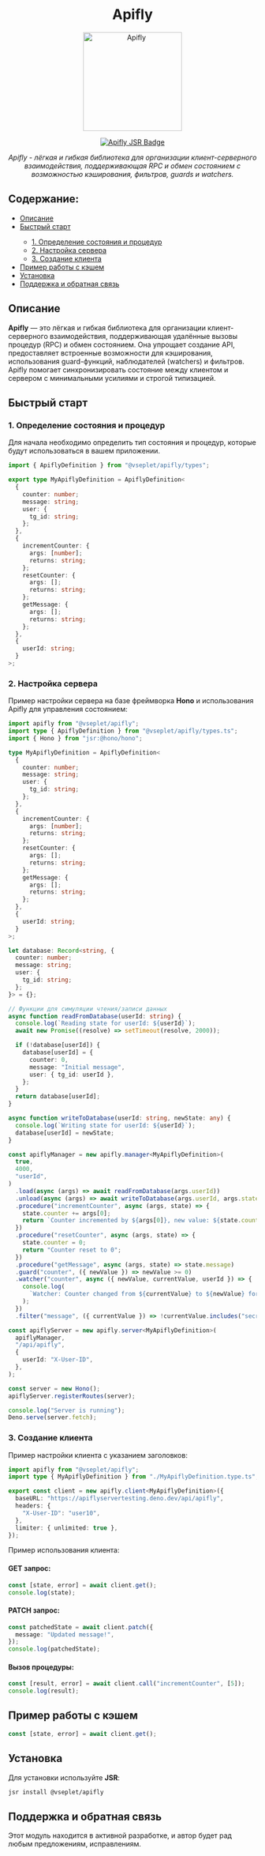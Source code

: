 <h1 align="center">Apifly</h1>

<p align="center">
  <img src="https://artpani.sirv.com/Images/projects/apifly/apifly.webp?w=256" alt="Apifly" style="width: 200px;"/>
</p>

<p align="center">
  <a href="https://jsr.io/@vseplet/apifly" target="_blank">
    <img src="https://jsr.io/badges/@vseplet/apifly" alt="Apifly JSR Badge" />
  </a>
</p>

<div align="center">
  <i>Apifly - лёгкая и гибкая библиотека для организации клиент-серверного взаимодействия, поддерживающая RPC и обмен состоянием с возможностью кэширования, фильтров, guards и watchers.</i>
</div>

<h2>Содержание:</h2>
<ul>
  <li><a href="#описание">Описание</a></li>
  <li><a href="#быстрый-старт">Быстрый старт</a></li>
  <ul>
    <li><a href="#1-определение-состояния-и-процедур">1. Определение состояния и процедур</a></li>
    <li><a href="#2-настройка-сервера">2. Настройка сервера</a></li>
    <li><a href="#3-создание-клиента">3. Создание клиента</a></li>
  </ul>
  <li><a href="#пример-работы-с-кэшем">Пример работы с кэшем</a></li>
  <li><a href="#установка">Установка</a></li>
  <li><a href="#поддержка-и-обратная-связь">Поддержка и обратная связь</a></li>
</ul>

<h2 id="описание">Описание</h2>
<p><strong>Apifly</strong> — это лёгкая и гибкая библиотека для организации клиент-серверного взаимодействия, поддерживающая удалённые вызовы процедур (RPC) и обмен состоянием. Она упрощает создание API, предоставляет встроенные возможности для кэширования, использования guard-функций, наблюдателей (watchers) и фильтров. Apifly помогает синхронизировать состояние между клиентом и сервером с минимальными усилиями и строгой типизацией.</p>

<h2 id="быстрый-старт">Быстрый старт</h2>

<h3 id="1-определение-состояния-и-процедур">1. Определение состояния и процедур</h3>
<p>Для начала необходимо определить тип состояния и процедур, которые будут использоваться в вашем приложении.</p>

```ts
import { ApiflyDefinition } from "@vseplet/apifly/types";

export type MyApiflyDefinition = ApiflyDefinition<
  {
    counter: number;
    message: string;
    user: {
      tg_id: string;
    };
  },
  {
    incrementCounter: {
      args: [number];
      returns: string;
    };
    resetCounter: {
      args: [];
      returns: string;
    };
    getMessage: {
      args: [];
      returns: string;
    };
  },
  {
    userId: string;
  }
>;
```

<h3 id="2-настройка-сервера">2. Настройка сервера</h3>
<p>Пример настройки сервера на базе фреймворка <strong>Hono</strong> и использования Apifly для управления состоянием:</p>

```ts
import apifly from "@vseplet/apifly";
import type { ApiflyDefinition } from "@vseplet/apifly/types.ts";
import { Hono } from "jsr:@hono/hono";

type MyApiflyDefinition = ApiflyDefinition<
  {
    counter: number;
    message: string;
    user: {
      tg_id: string;
    };
  },
  {
    incrementCounter: {
      args: [number];
      returns: string;
    };
    resetCounter: {
      args: [];
      returns: string;
    };
    getMessage: {
      args: [];
      returns: string;
    };
  },
  {
    userId: string;
  }
>;

let database: Record<string, {
  counter: number;
  message: string;
  user: {
    tg_id: string;
  };
}> = {};

// Функции для симуляции чтения/записи данных
async function readFromDatabase(userId: string) {
  console.log(`Reading state for userId: ${userId}`);
  await new Promise((resolve) => setTimeout(resolve, 2000));

  if (!database[userId]) {
    database[userId] = {
      counter: 0,
      message: "Initial message",
      user: { tg_id: userId },
    };
  }
  return database[userId];
}

async function writeToDatabase(userId: string, newState: any) {
  console.log(`Writing state for userId: ${userId}`);
  database[userId] = newState;
}

const apiflyManager = new apifly.manager<MyApiflyDefinition>(
  true,
  4000,
  "userId",
)
  .load(async (args) => await readFromDatabase(args.userId))
  .unload(async (args) => await writeToDatabase(args.userId, args.state))
  .procedure("incrementCounter", async (args, state) => {
    state.counter += args[0];
    return `Counter incremented by ${args[0]}, new value: ${state.counter}`;
  })
  .procedure("resetCounter", async (args, state) => {
    state.counter = 0;
    return "Counter reset to 0";
  })
  .procedure("getMessage", async (args, state) => state.message)
  .guard("counter", ({ newValue }) => newValue >= 0)
  .watcher("counter", async ({ newValue, currentValue, userId }) => {
    console.log(
      `Watcher: Counter changed from ${currentValue} to ${newValue} for user ${userId}`,
    );
  })
  .filter("message", ({ currentValue }) => !currentValue.includes("secret"));

const apiflyServer = new apifly.server<MyApiflyDefinition>(
  apiflyManager,
  "/api/apifly",
  {
    userId: "X-User-ID",
  },
);

const server = new Hono();
apiflyServer.registerRoutes(server);

console.log("Server is running");
Deno.serve(server.fetch);
```

<h3 id="3-создание-клиента">3. Создание клиента</h3>
<p>Пример настройки клиента с указанием заголовков:</p>

```ts
import apifly from "@vseplet/apifly";
import type { MyApiflyDefinition } from "./MyApiflyDefinition.type.ts";

export const client = new apifly.client<MyApiflyDefinition>({
  baseURL: "https://apiflyservertesting.deno.dev/api/apifly",
  headers: {
    "X-User-ID": "user10",
  },
  limiter: { unlimited: true },
});
```

<p>Пример использования клиента:</p>

<h4>GET запрос:</h4>

```ts
const [state, error] = await client.get();
console.log(state);
```

<h4>PATCH запрос:</h4>

```ts
const patchedState = await client.patch({
  message: "Updated message!",
});
console.log(patchedState);
```

<h4>Вызов процедуры:</h4>

```ts
const [result, error] = await client.call("incrementCounter", [5]);
console.log(result);
```

<h2 id="пример-работы-с-кэшем">Пример работы с кэшем</h2>

```ts
const [state, error] = await client.get();
```

<h2 id="установка">Установка</h2>
<p>Для установки используйте <strong>JSR</strong>:</p>

```sh
jsr install @vseplet/apifly
```

<h2 id="поддержка-и-обратная-связь">Поддержка и обратная связь</h2>
<p>Этот модуль находится в активной разработке, и автор будет рад любым предложениям, исправлениям.</p>
